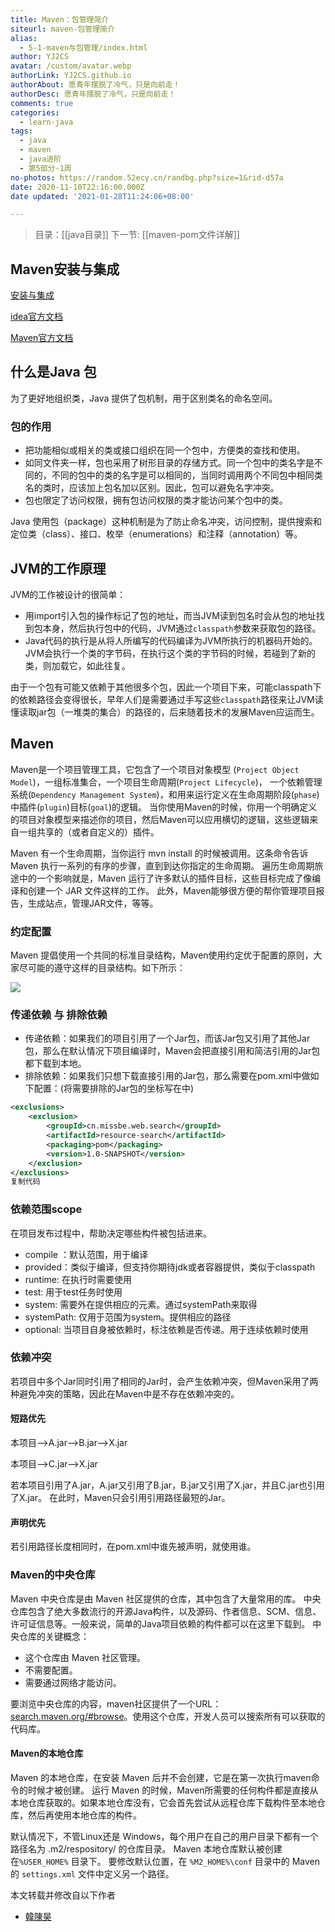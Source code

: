 ```yaml
---
title: Maven：包管理简介
siteurl: maven-包管理简介
alias:
  - 5-1-maven与包管理/index.html
author: YJ2CS
avatar: /custom/avatar.webp
authorLink: YJ2CS.github.io
authorAbout: 愿青年摆脱了冷气，只是向前走！
authorDesc: 愿青年摆脱了冷气，只是向前走！
comments: true
categories:
  - learn-java
tags:
  - java
  - maven
  - java进阶
  - 第5部分-1周
no-photos: https://random.52ecy.cn/randbg.php?size=1&rid-d57a
date: 2020-11-10T22:16:00.000Z
date updated: '2021-01-28T11:24:06+08:00'

---
```


> 目录：[[java目录]]
> 下一节: [[maven-pom文件详解]]

## Maven安装与集成

[安装与集成](https://blog.csdn.net/Sugar_map/article/details/80262080)

[idea官方文档](https://www.jetbrains.com/help/idea/2020.2/maven-support.html#change_jdk)

[Maven官方文档](https://maven.apache.org/guides/index.html)

## 什么是Java 包

为了更好地组织类，Java 提供了包机制，用于区别类名的命名空间。

### 包的作用

- 把功能相似或相关的类或接口组织在同一个包中，方便类的查找和使用。
- 如同文件夹一样，包也采用了树形目录的存储方式。同一个包中的类名字是不同的，不同的包中的类的名字是可以相同的，当同时调用两个不同包中相同类名的类时，应该加上包名加以区别。因此，包可以避免名字冲突。
- 包也限定了访问权限，拥有包访问权限的类才能访问某个包中的类。

Java 使用包（package）这种机制是为了防止命名冲突，访问控制，提供搜索和定位类（class）、接口、枚举（enumerations）和注释（annotation）等。

## JVM的工作原理

JVM的工作被设计的很简单：

- 用import引入包的操作标记了包的地址，而当JVM读到包名时会从包的地址找到包本身，然后执行包中的代码，JVM通过`classpath`参数来获取包的路径。
- Java代码的执行是从将人所编写的代码编译为JVM所执行的机器码开始的。JVM会执行一个类的字节码，在执行这个类的字节码的时候，若碰到了新的类，则加载它，如此往复。

由于一个包有可能又依赖于其他很多个包，因此一个项目下来，可能classpath下的依赖路径会变得很长，早年人们是需要通过手写这些`classpath`路径来让JVM读懂读取jar包（一堆类的集合）的路径的，后来随着技术的发展Maven应运而生。

## Maven

Maven是一个项目管理工具，它包含了一个项目对象模型 (`Project Object Model`)，一组标准集合，一个项目生命周期(`Project Lifecycle`)，
一个依赖管理系统(`Dependency Management System`)，和用来运行定义在生命周期阶段(`phase`)中插件(`plugin`)目标(`goal`)的逻辑。
当你使用Maven的时候，你用一个明确定义的项目对象模型来描述你的项目，然后Maven可以应用横切的逻辑，这些逻辑来自一组共享的（或者自定义的）插件。

Maven 有一个生命周期，当你运行 mvn install 的时候被调用。这条命令告诉 Maven 执行一系列的有序的步骤，直到到达你指定的生命周期。
遍历生命周期旅途中的一个影响就是，Maven 运行了许多默认的插件目标，这些目标完成了像编译和创建一个 JAR 文件这样的工作。 此外，Maven能够很方便的帮你管理项目报告，生成站点，管理JAR文件，等等。

### 约定配置

Maven 提倡使用一个共同的标准目录结构，Maven使用约定优于配置的原则，大家尽可能的遵守这样的目录结构。如下所示：

![](https://user-gold-cdn.xitu.io/2020/7/14/1734d9f714ec1459?imageView2/0/w/1280/h/960/format/webp/ignore-error/1)

### 传递依赖 与 排除依赖

- 传递依赖：如果我们的项目引用了一个Jar包，而该Jar包又引用了其他Jar包，那么在默认情况下项目编译时，Maven会把直接引用和简洁引用的Jar包都下载到本地。
- 排除依赖：如果我们只想下载直接引用的Jar包，那么需要在pom.xml中做如下配置：(将需要排除的Jar包的坐标写在中)

```xml
<exclusions>
    <exclusion>
        <groupId>cn.missbe.web.search</groupId>
        <artifactId>resource-search</artifactId>
        <packaging>pom</packaging>
        <version>1.0-SNAPSHOT</version>
    </exclusion>
</exclusions>
复制代码
```

### 依赖范围scope

在项目发布过程中，帮助决定哪些构件被包括进来。

- compile ：默认范围，用于编译
- provided：类似于编译，但支持你期待jdk或者容器提供，类似于classpath
- runtime: 在执行时需要使用
- test: 用于test任务时使用
- system: 需要外在提供相应的元素。通过systemPath来取得
- systemPath: 仅用于范围为system。提供相应的路径
- optional: 当项目自身被依赖时，标注依赖是否传递。用于连续依赖时使用

### 依赖冲突

若项目中多个Jar同时引用了相同的Jar时，会产生依赖冲突，但Maven采用了两种避免冲突的策略，因此在Maven中是不存在依赖冲突的。

#### 短路优先

本项目——>A.jar——>B.jar——>X.jar

本项目——>C.jar——>X.jar

若本项目引用了A.jar，A.jar又引用了B.jar，B.jar又引用了X.jar，并且C.jar也引用了X.jar。 在此时，Maven只会引用引用路径最短的Jar。

#### 声明优先

若引用路径长度相同时，在pom.xml中谁先被声明，就使用谁。

### Maven的中央仓库

Maven 中央仓库是由 Maven 社区提供的仓库，其中包含了大量常用的库。 中央仓库包含了绝大多数流行的开源Java构件，以及源码、作者信息、SCM、信息、许可证信息等。一般来说，简单的Java项目依赖的构件都可以在这里下载到。 中央仓库的关键概念：

- 这个仓库由 Maven 社区管理。
- 不需要配置。
- 需要通过网络才能访问。

要浏览中央仓库的内容，maven社区提供了一个URL：[search.maven.org/#browse](http://search.maven.org/#browse)。使用这个仓库，开发人员可以搜索所有可以获取的代码库。

#### Maven的本地仓库

Maven 的本地仓库，在安装 Maven 后并不会创建，它是在第一次执行maven命令的时候才被创建。 运行 Maven 的时候，Maven所需要的任何构件都是直接从本地仓库获取的。如果本地仓库没有，它会首先尝试从远程仓库下载构件至本地仓库，然后再使用本地仓库的构件。

默认情况下，不管Linux还是 Windows，每个用户在自己的用户目录下都有一个路径名为 .m2/respository/ 的仓库目录。 Maven 本地仓库默认被创建在`%USER_HOME%` 目录下。
要修改默认位置，在 `%M2_HOME%\conf` 目录中的 Maven 的 `settings.xml` 文件中定义另一个路径。

本文转载并修改自以下作者

- [韓陳昊](https://juejin.cn/post/6850418117948997645)
